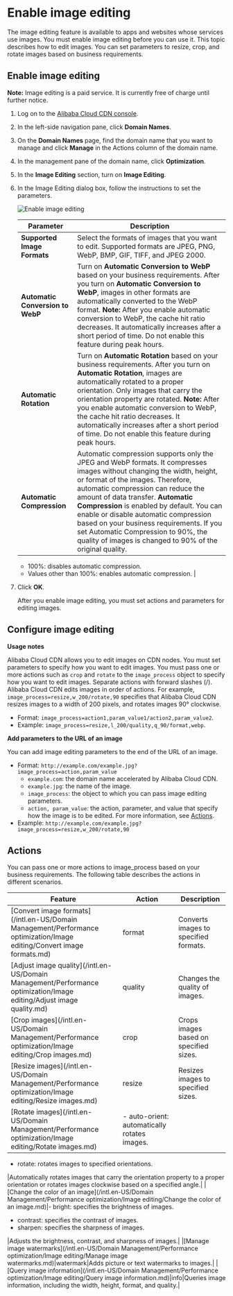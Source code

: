 # Enable image editing

The image editing feature is available to apps and websites whose services use images. You must enable image editing before you can use it. This topic describes how to edit images. You can set parameters to resize, crop, and rotate images based on business requirements.

## Enable image editing

**Note:** Image editing is a paid service. It is currently free of charge until further notice.

1.  Log on to the [Alibaba Cloud CDN console](https://cdn.console.aliyun.com).

2.  In the left-side navigation pane, click **Domain Names**.

3.  On the **Domain Names** page, find the domain name that you want to manage and click **Manage** in the Actions column of the domain name.

4.  In the management pane of the domain name, click **Optimization**.

5.  In the **Image Editing** section, turn on **Image Editing**.

6.  In the Image Editing dialog box, follow the instructions to set the parameters.

    ![Enable image editing](https://static-aliyun-doc.oss-accelerate.aliyuncs.com/assets/img/en-US/4140738161/p255870.png)

    |Parameter|Description|
    |---------|-----------|
    |**Supported Image Formats**|Select the formats of images that you want to edit. Supported formats are JPEG, PNG, WebP, BMP, GIF, TIFF, and JPEG 2000.|
    |**Automatic Conversion to WebP**|Turn on **Automatic Conversion to WebP** based on your business requirements. After you turn on **Automatic Conversion to WebP**, images in other formats are automatically converted to the WebP format. **Note:** After you enable automatic conversion to WebP, the cache hit ratio decreases. It automatically increases after a short period of time. Do not enable this feature during peak hours. |
    |**Automatic Rotation**|Turn on **Automatic Rotation** based on your business requirements. After you turn on **Automatic Rotation**, images are automatically rotated to a proper orientation. Only images that carry the orientation property are rotated. **Note:** After you enable automatic conversion to WebP, the cache hit ratio decreases. It automatically increases after a short period of time. Do not enable this feature during peak hours. |
    |**Automatic Compression**|Automatic compression supports only the JPEG and WebP formats. It compresses images without changing the width, height, or format of the images. Therefore, automatic compression can reduce the amount of data transfer. **Automatic Compression** is enabled by default. You can enable or disable automatic compression based on your business requirements. If you set Automatic Compression to 90%, the quality of images is changed to 90% of the original quality.

    -   100%: disables automatic compression.
    -   Values other than 100%: enables automatic compression. |

7.  Click **OK**.

    After you enable image editing, you must set actions and parameters for editing images.


## Configure image editing

**Usage notes**

Alibaba Cloud CDN allows you to edit images on CDN nodes. You must set parameters to specify how you want to edit images. You must pass one or more actions such as `crop` and `rotate` to the `image_process` object to specify how you want to edit images. Separate actions with forward slashes \(/\). Alibaba Cloud CDN edits images in order of actions. For example, `image_process=resize,w_200/rotate,90` specifies that Alibaba Cloud CDN resizes images to a width of 200 pixels, and rotates images 90° clockwise.

-   Format: `image_process=action1,param_value1/action2,param_value2`.
-   Example: `image_process=resize,l_200/quality,q_90/format,webp`.

**Add parameters to the URL of an image**

You can add image editing parameters to the end of the URL of an image.

-   Format: `http://example.com/example.jpg?image_process=action,param_value`
    -   `example.com`: the domain name accelerated by Alibaba Cloud CDN.
    -   `example.jpg`: the name of the image.
    -   `image_process`: the object to which you can pass image editing parameters.
    -   `action, param_value`: the action, parameter, and value that specify how the image is to be edited. For more information, see [Actions](#section_tte_xhn_v81).
-   Example: `http://example.com/example.jpg?image_process=resize,w_200/rotate,90`

## Actions

You can pass one or more actions to image\_process based on your business requirements. The following table describes the actions in different scenarios.

|Feature|Action|Description|
|-------|------|-----------|
|[Convert image formats](/intl.en-US/Domain Management/Performance optimization/Image editing/Convert image formats.md)|format|Converts images to specified formats.|
|[Adjust image quality](/intl.en-US/Domain Management/Performance optimization/Image editing/Adjust image quality.md)|quality|Changes the quality of images.|
|[Crop images](/intl.en-US/Domain Management/Performance optimization/Image editing/Crop images.md)|crop|Crops images based on specified sizes.|
|[Resize images](/intl.en-US/Domain Management/Performance optimization/Image editing/Resize images.md)|resize|Resizes images to specified sizes.|
|[Rotate images](/intl.en-US/Domain Management/Performance optimization/Image editing/Rotate images.md)|-   auto-orient: automatically rotates images.
-   rotate: rotates images to specified orientations.

|Automatically rotates images that carry the orientation property to a proper orientation or rotates images clockwise based on a specified angle.|
|[Change the color of an image](/intl.en-US/Domain Management/Performance optimization/Image editing/Change the color of an image.md)|-   bright: specifies the brightness of images.
-   contrast: specifies the contrast of images.
-   sharpen: specifies the sharpness of images.

|Adjusts the brightness, contrast, and sharpness of images.|
|[Manage image watermarks](/intl.en-US/Domain Management/Performance optimization/Image editing/Manage image watermarks.md)|watermark|Adds picture or text watermarks to images.|
|[Query image information](/intl.en-US/Domain Management/Performance optimization/Image editing/Query image information.md)|info|Queries image information, including the width, height, format, and quality.|


